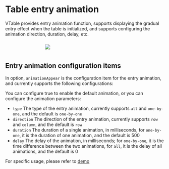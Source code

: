 # Table entry animation

VTable provides entry animation function, supports displaying the gradual entry effect when the table is initialized, and supports configuring the animation direction, duration, delay, etc.

<div style="display: flex; justify-content: center;">
  <img src="https://lf9-dp-fe-cms-tos.byteorg.com/obj/bit-cloud/VTable/preview/appear-animation.gif" style="flex: 0 0 50%; padding: 10px;">
</div>

## Entry animation configuration items

In option, `animationAppear` is the configuration item for the entry animation, and currently supports the following configurations:

You can configure true to enable the default animation, or you can configure the animation parameters:
- `type` The type of the entry animation, currently supports `all` and `one-by-one`, and the default is `one-by-one`
- `direction` The direction of the entry animation, currently supports `row` and `column`, and the default is `row`
- `duration` The duration of a single animation, in milliseconds, for `one-by-one`, it is the duration of one animation, and the default is 500
- `delay` The delay of the animation, in milliseconds; for `one-by-one`, it is the time difference between the two animations, for `all`, it is the delay of all animations, and the default is 0

For specific usage, please refer to [demo](../../demo/animation/appear-animation)